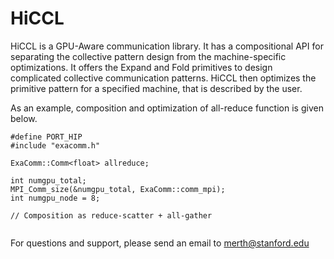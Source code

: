 # HiCCL

HiCCL is a GPU-Aware communication library. It has a compositional API for separating the collective pattern design from the machine-specific optimizations. It offers the Expand and Fold primitives to design complicated collective communication patterns. HiCCL then optimizes the primitive pattern for a specified machine, that is described by the user.

As an example, composition and optimization of all-reduce function is given below.

```
#define PORT_HIP
#include "exacomm.h"

ExaComm::Comm<float> allreduce;

int numgpu_total;
MPI_Comm_size(&numgpu_total, ExaComm::comm_mpi);
int numgpu_node = 8;

// Composition as reduce-scatter + all-gather


```

For questions and support, please send an email to merth@stanford.edu
